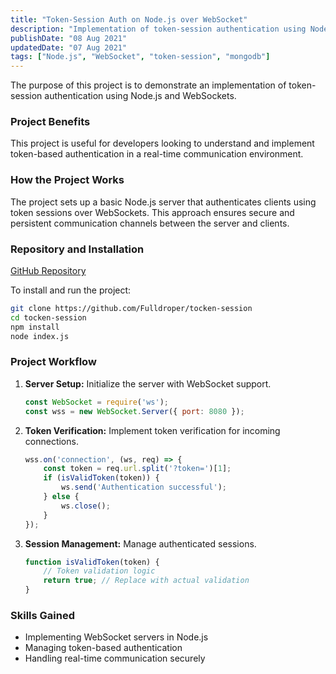 ```yaml
---
title: "Token-Session Auth on Node.js over WebSocket"
description: "Implementation of token-session authentication using Node.js and WebSockets"
publishDate: "08 Aug 2021"
updatedDate: "07 Aug 2021"
tags: ["Node.js", "WebSocket", "token-session", "mongodb"]
---
```

The purpose of this project is to demonstrate an implementation of token-session authentication using Node.js and WebSockets.

### Project Benefits
This project is useful for developers looking to understand and implement token-based authentication in a real-time communication environment.

### How the Project Works
The project sets up a basic Node.js server that authenticates clients using token sessions over WebSockets. This approach ensures secure and persistent communication channels between the server and clients.

### Repository and Installation
[GitHub Repository](https://github.com/Fulldroper/tocken-session)

To install and run the project:

```bash
git clone https://github.com/Fulldroper/tocken-session
cd tocken-session
npm install
node index.js
```

### Project Workflow
1. **Server Setup:** Initialize the server with WebSocket support.
    ```javascript
    const WebSocket = require('ws');
    const wss = new WebSocket.Server({ port: 8080 });
    ```

2. **Token Verification:** Implement token verification for incoming connections.
    ```javascript
    wss.on('connection', (ws, req) => {
        const token = req.url.split('?token=')[1];
        if (isValidToken(token)) {
            ws.send('Authentication successful');
        } else {
            ws.close();
        }
    });
    ```

3. **Session Management:** Manage authenticated sessions.
    ```javascript
    function isValidToken(token) {
        // Token validation logic
        return true; // Replace with actual validation
    }
    ```

### Skills Gained
- Implementing WebSocket servers in Node.js
- Managing token-based authentication
- Handling real-time communication securely
